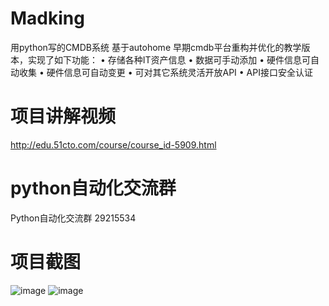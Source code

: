 
# Madking
用python写的CMDB系统
基于autohome 早期cmdb平台重构并优化的教学版本，实现了如下功能：
•   存储各种IT资产信息
•   数据可手动添加
•   硬件信息可自动收集
•   硬件信息可自动变更
•   可对其它系统灵活开放API
•   API接口安全认证


# 项目讲解视频
http://edu.51cto.com/course/course_id-5909.html

# python自动化交流群
Python自动化交流群 29215534

# 项目截图
 ![image](https://github.com/triaquae/Madking/blob/master/share/screeshots/dashboard.png)
 ![image](https://github.com/triaquae/Madking/blob/master/share/screeshots/asset_list.png)

